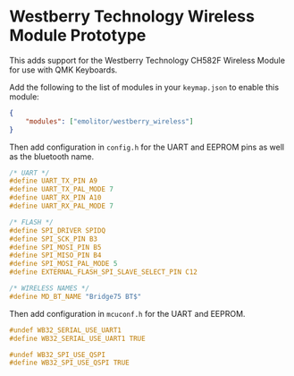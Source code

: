 # Westberry Technology Wireless Module Prototype

This adds support for the Westberry Technology CH582F Wireless Module for use with QMK Keyboards.

Add the following to the list of modules in your `keymap.json` to enable this module:

```json
{
    "modules": ["emolitor/westberry_wireless"]
}
```

Then add configuration in `config.h` for the UART and EEPROM pins as well
as the bluetooth name.
```c
/* UART */
#define UART_TX_PIN A9
#define UART_TX_PAL_MODE 7
#define UART_RX_PIN A10
#define UART_RX_PAL_MODE 7

/* FLASH */
#define SPI_DRIVER SPIDQ
#define SPI_SCK_PIN B3
#define SPI_MOSI_PIN B5
#define SPI_MISO_PIN B4
#define SPI_MOSI_PAL_MODE 5
#define EXTERNAL_FLASH_SPI_SLAVE_SELECT_PIN C12

/* WIRELESS NAMES */
#define MD_BT_NAME "Bridge75 BT$"
```

Then add configuration in `mcuconf.h` for the UART and EEPROM.
```c
#undef WB32_SERIAL_USE_UART1
#define WB32_SERIAL_USE_UART1 TRUE

#undef WB32_SPI_USE_QSPI
#define WB32_SPI_USE_QSPI TRUE
```
